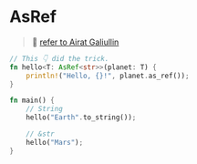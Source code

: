 # AsRef

> 🤔 [refer to Airat Galiullin](https://twitter.com/galiullin_airat/status/1625938494634827776)

```rust
// This 👇 did the trick.
fn hello<T: AsRef<str>>(planet: T) {
    println!("Hello, {}!", planet.as_ref());
}

fn main() {
    // String
    hello("Earth".to_string());

    // &str
    hello("Mars");
}
```
